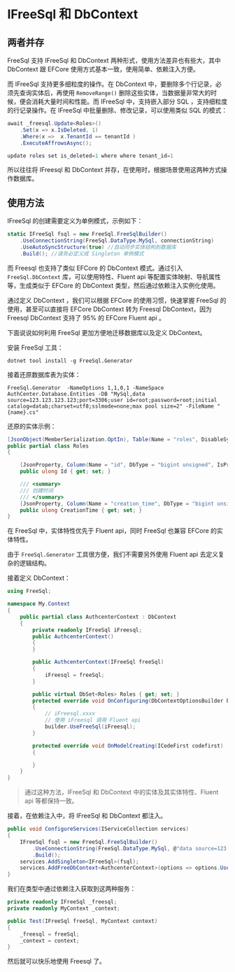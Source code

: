 # IFreeSql 和 DbContext

## 两者并存

FreeSql 支持 IFreeSql 和 DbContext 两种形式，使用方法差异也有些大，其中 DbContext 跟 EFCore 使用方式基本一致，使用简单、依赖注入方便。

而 IFreeSql 支持更多细粒度的操作。在 DbContext 中，要删除多个行记录，必须先查询实体后，再使用 `RemoveRange()` 删除这些实体，当数据量非常大的时候，便会消耗大量时间和性能。而 IFreeSql 中，支持嵌入部分 SQL ，支持细粒度的行记录操作。在 IFreeSql 中批量删除、修改记录，可以使用类似 SQL 的模式：

```csharp
await _freesql.Update<Roles>()
    .Set(x => x.IsDeleted, 1)
    .Where(x =>  x.TenantId == tenantId )
    .ExecuteAffrowsAsync();

update roles set is_deleted=1 where where tenant_id=1
```

所以往往将 IFreesql 和 DbContext 并存，在使用时，根据场景使用这两种方式操作数据库。

## 使用方法

IFreeSql 的创建需要定义为单例模式，示例如下：

```csharp
static IFreeSql fsql = new FreeSql.FreeSqlBuilder()
    .UseConnectionString(FreeSql.DataType.MySql, connectionString)
    .UseAutoSyncStructure(true) //自动同步实体结构到数据库
    .Build(); //请务必定义成 Singleton 单例模式
```

而 Freesql 也支持了类似 EFCore 的 DbContext 模式。通过引入 `FreeSql.DbContext` 库，可以使用特性、Fluent api 等配置实体映射、导航属性等，生成类似于 EFCore 的 DbContext 类型，然后通过依赖注入实例化使用。

通过定义 DbContext ，我们可以根据 EFCore 的使用习惯，快速掌握 FreeSql 的使用，甚至可以直接将 EFCore DbContext 转为 Freesql DbContext，因为 Freesql DbContext 支持了 95% 的 EFCore Fluent api 。

下面说说如何利用 FreeSql 更加方便地迁移数据库以及定义 DbContext。

安装 FreeSql 工具：

```shell
dotnet tool install -g FreeSql.Generator
```

接着还原数据库表为实体：

```shell
FreeSql.Generator  -NameOptions 1,1,0,1 -NameSpace AuthCenter.Database.Entities -DB "MySql,data source=123.123.123.123;port=3306;user id=root;password=root;initial catalog=datab;charset=utf8;sslmode=none;max pool size=2" -FileName "{name}.cs"
```

还原的实体示例：

```csharp
[JsonObject(MemberSerialization.OptIn), Table(Name = "roles", DisableSyncStructure = true)]
public partial class Roles
{

    [JsonProperty, Column(Name = "id", DbType = "bigint unsigned", IsPrimary = true)]
    public ulong Id { get; set; }

    /// <summary>
    /// 创建时间
    /// </summary>
    [JsonProperty, Column(Name = "creation_time", DbType = "bigint unsigned")]
    public ulong CreationTime { get; set; }
}
```

在 FreeSql 中，实体特性优先于 Fluent api，同时 FreeSql 也兼容 EFCore 的实体特性。

由于 `FreeSql.Generator` 工具很方便，我们不需要另外使用 Fluent api 去定义复杂的逻辑结构。

接着定义 DbContext：

```csharp
using FreeSql;

namespace My.Context
{
    public partial class AuthcenterContext : DbContext
    {
        private readonly IFreeSql iFreesql;
        public AuthcenterContext()
        {
        }

        public AuthcenterContext(IFreeSql freeSql)
        {
            iFreesql = freeSql;
        }

        public virtual DbSet<Roles> Roles { get; set; }
        protected override void OnConfiguring(DbContextOptionsBuilder builder)
        {
            // iFreesql.xxxx
            // 使用 iFreesql 调用 Fluent api
            builder.UseFreeSql(iFreesql);
        }

        protected override void OnModelCreating(ICodeFirst codefirst)
        {

        }
    }
}
```

> 通过这种方法，IFreeSql 和 DbContext 中的实体及其实体特性、Fluent api 等都保持一致。

接着，在依赖注入中，将 IFreeSql 和 DbContext 都注入。

```csharp
public void ConfigureServices(IServiceCollection services)
{
    IFreeSql fsql = new FreeSql.FreeSqlBuilder()
        .UseConnectionString(FreeSql.DataType.MySql, @"data source=123.123.123.123;port=3306;user id=root;password=root;initial catalog=authcenter;charset=utf8")
        .Build();
    services.AddSingleton<IFreeSql>(fsql);
    services.AddFreeDbContext<AuthcenterContext>(options => options.UseFreeSql(fsql));
}
```

我们在类型中通过依赖注入获取到这两种服务：

```csharp
private readonly IFreeSql _freesql;
private readonly MyContext _context;

public Test(IFreeSql freeSql, MyContext context)
{
    _freesql = freeSql;
    _context = context;
}
```

然后就可以快乐地使用 Freesql 了。
